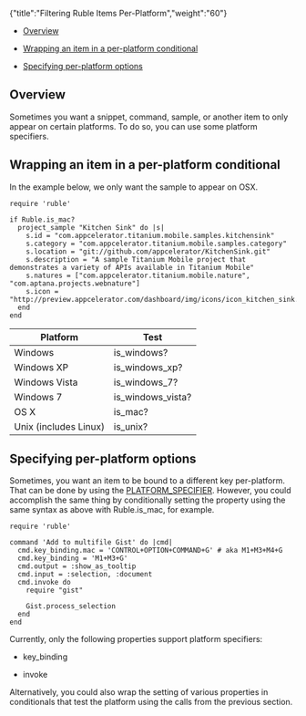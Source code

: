 {"title":"Filtering Ruble Items Per-Platform","weight":"60"}

* [Overview](#overview)

* [Wrapping an item in a per-platform conditional](#wrapping-an-item-in-a-per-platform-conditional)

* [Specifying per-platform options](#specifying-per-platform-options)

## Overview

Sometimes you want a snippet, command, sample, or another item to only appear on certain platforms. To do so, you can use some platform specifiers.

## Wrapping an item in a per-platform conditional

In the example below, we only want the sample to appear on OSX.

```
require 'ruble'

if Ruble.is_mac?
  project_sample "Kitchen Sink" do |s|
    s.id = "com.appcelerator.titanium.mobile.samples.kitchensink"
    s.category = "com.appcelerator.titanium.mobile.samples.category"
    s.location = "git://github.com/appcelerator/KitchenSink.git"
    s.description = "A sample Titanium Mobile project that demonstrates a variety of APIs available in Titanium Mobile"
    s.natures = ["com.appcelerator.titanium.mobile.nature", "com.aptana.projects.webnature"]
    s.icon = "http://preview.appcelerator.com/dashboard/img/icons/icon_kitchen_sink.png"
  end
end
```

| Platform | Test |
| --- | --- |
| Windows | is\_windows? |
| Windows XP | is\_windows\_xp? |
| Windows Vista | is\_windows\_7? |
| Windows 7 | is\_windows\_vista? |
| OS X | is\_mac? |
| Unix (includes Linux) | is\_unix? |

## Specifying per-platform options

Sometimes, you want an item to be bound to a different key per-platform. That can be done by using the [PLATFORM\_SPECIFIER](/docs/appc/Axway_Appcelerator_Studio/Axway_Appcelerator_Studio_Guide/Customizing_Studio/Rubles/Ruble_Specification/#platform_specifier). However, you could accomplish the same thing by conditionally setting the property using the same syntax as above with Ruble.is\_mac, for example.

```
require 'ruble'

command 'Add to multifile Gist' do |cmd|
  cmd.key_binding.mac = 'CONTROL+OPTION+COMMAND+G' # aka M1+M3+M4+G
  cmd.key_binding = 'M1+M3+G'
  cmd.output = :show_as_tooltip
  cmd.input = :selection, :document
  cmd.invoke do
    require "gist"

    Gist.process_selection
  end
end
```

Currently, only the following properties support platform specifiers:

* key\_binding

* invoke

Alternatively, you could also wrap the setting of various properties in conditionals that test the platform using the calls from the previous section.
